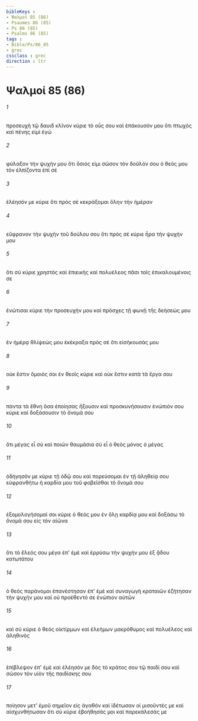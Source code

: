 ```yaml
---
bibleKeys : 
- Ψαλμοί 85 (86)
- Psaumes 86 (85)
- Ps 86 (85)
- Psalms 86 (85)
tags : 
- Bible/Ps/86_85
- grec
cssclass : grec
direction : ltr
---
```


# Ψαλμοί 85 (86)

###### 1
προσευχὴ τῷ δαυιδ κλῖνον κύριε τὸ οὖς σου καὶ ἐπάκουσόν μου ὅτι πτωχὸς καὶ πένης εἰμὶ ἐγώ
###### 2
φύλαξον τὴν ψυχήν μου ὅτι ὅσιός εἰμι σῶσον τὸν δοῦλόν σου ὁ θεός μου τὸν ἐλπίζοντα ἐπὶ σέ
###### 3
ἐλέησόν με κύριε ὅτι πρὸς σὲ κεκράξομαι ὅλην τὴν ἡμέραν
###### 4
εὔφρανον τὴν ψυχὴν τοῦ δούλου σου ὅτι πρὸς σέ κύριε ἦρα τὴν ψυχήν μου
###### 5
ὅτι σύ κύριε χρηστὸς καὶ ἐπιεικὴς καὶ πολυέλεος πᾶσι τοῖς ἐπικαλουμένοις σε
###### 6
ἐνώτισαι κύριε τὴν προσευχήν μου καὶ πρόσχες τῇ φωνῇ τῆς δεήσεώς μου
###### 7
ἐν ἡμέρᾳ θλίψεώς μου ἐκέκραξα πρὸς σέ ὅτι εἰσήκουσάς μου
###### 8
οὐκ ἔστιν ὅμοιός σοι ἐν θεοῖς κύριε καὶ οὐκ ἔστιν κατὰ τὰ ἔργα σου
###### 9
πάντα τὰ ἔθνη ὅσα ἐποίησας ἥξουσιν καὶ προσκυνήσουσιν ἐνώπιόν σου κύριε καὶ δοξάσουσιν τὸ ὄνομά σου
###### 10
ὅτι μέγας εἶ σὺ καὶ ποιῶν θαυμάσια σὺ εἶ ὁ θεὸς μόνος ὁ μέγας
###### 11
ὁδήγησόν με κύριε τῇ ὁδῷ σου καὶ πορεύσομαι ἐν τῇ ἀληθείᾳ σου εὐφρανθήτω ἡ καρδία μου τοῦ φοβεῖσθαι τὸ ὄνομά σου
###### 12
ἐξομολογήσομαί σοι κύριε ὁ θεός μου ἐν ὅλῃ καρδίᾳ μου καὶ δοξάσω τὸ ὄνομά σου εἰς τὸν αἰῶνα
###### 13
ὅτι τὸ ἔλεός σου μέγα ἐπ' ἐμὲ καὶ ἐρρύσω τὴν ψυχήν μου ἐξ ᾅδου κατωτάτου
###### 14
ὁ θεός παράνομοι ἐπανέστησαν ἐπ' ἐμέ καὶ συναγωγὴ κραταιῶν ἐζήτησαν τὴν ψυχήν μου καὶ οὐ προέθεντό σε ἐνώπιον αὐτῶν
###### 15
καὶ σύ κύριε ὁ θεός οἰκτίρμων καὶ ἐλεήμων μακρόθυμος καὶ πολυέλεος καὶ ἀληθινός
###### 16
ἐπίβλεψον ἐπ' ἐμὲ καὶ ἐλέησόν με δὸς τὸ κράτος σου τῷ παιδί σου καὶ σῶσον τὸν υἱὸν τῆς παιδίσκης σου
###### 17
ποίησον μετ' ἐμοῦ σημεῖον εἰς ἀγαθόν καὶ ἰδέτωσαν οἱ μισοῦντές με καὶ αἰσχυνθήτωσαν ὅτι σύ κύριε ἐβοήθησάς μοι καὶ παρεκάλεσάς με
